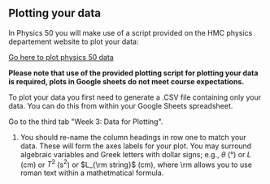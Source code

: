 ## Plotting your data

In Physics 50 you will make use of a script provided on the HMC physics departement website to plot your data:

[Go here to plot physics 50 data](https://physics.hmc.edu/fitter/)

**Please note that use of the provided plotting script for plotting your data is required, plots in Google sheets do not meet course expectations.**

To plot your data you first need to generate a .CSV file containing only your data. You can do this from within your Google Sheets spreadsheet. 

Go to the third tab "Week 3: Data for Plotting".

1. You should re-name the column headings in row one to match your data. These will form the axes labels for your plot. You may surround algebraic variables and Greek letters with dollar signs; e.g., $\theta$ (°) or $L$ (cm) or $T^2$ (s$^2$) or $L_{\rm string}$ (cm), where \rm allows you to use roman text within a mathetmatical formula.

